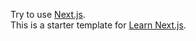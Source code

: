 Try to use [Next.js](https://nextjs.org/learn). <br/>
This is a starter template for [Learn Next.js](https://nextjs.org/learn).
